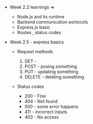 - Week 2.2 learnings =>
    - Node.js and its runtime
    - Backend communication portocols 
    - Express.js basic
    - Routes , status codes 

- Week 2.5 - express basics
    - Request methods
        1. GET - 
        2. POST - posing something
        3. PUT - updating something
        4. DELETE - deleting something
    
    - Status codes
        - 200 - Fine
        - 404 - Not found
        - 500 - some error happens
        - 411 - incorrect inputs
        - 403 - No access 